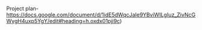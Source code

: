 Project plan-https://docs.google.com/document/d/1idE5dWqcJaIe9YBviWILgIuz_ZivNcGWygH4uxp5YgY/edit#heading=h.oxdx01pji9c)











